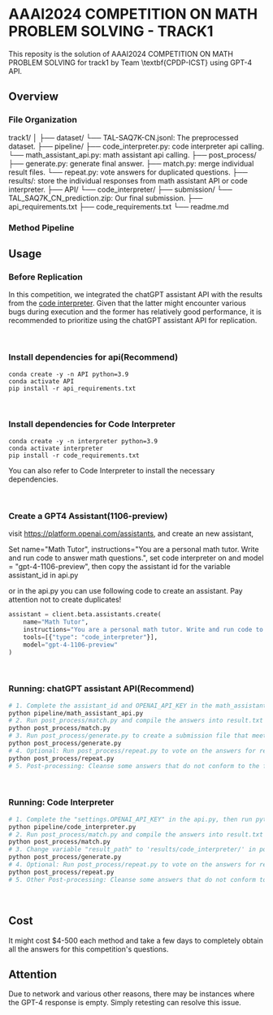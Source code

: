 # AAAI2024 COMPETITION ON MATH PROBLEM SOLVING - TRACK1

This reposity is the solution of AAAI2024 COMPETITION ON MATH PROBLEM SOLVING for track1 by Team \textbf{CPDP-ICST} using GPT-4 API.

## Overview

### File Organization
track1/
│
├── dataset/
    └── TAL-SAQ7K-CN.jsonl: The preprocessed dataset. 
├── pipeline/
    ├── code_interpreter.py: code interpreter api calling.
    └── math_assistant_api.py: math assistant api calling.
├── post_process/
    ├── generate.py: generate final answer.
    ├── match.py: merge individual result files.
    └── repeat.py: vote answers for duplicated questions.
├── results/: store the individual responses from math assistant API or code interpreter.
    ├── API/
    └── code_interpreter/
├── submission/
    └── TAL_SAQ7K_CN_prediction.zip: Our final submission.
├── api_requirements.txt
├── code_requirements.txt
└── readme.md

### Method Pipeline



## Usage

### Before Replication
In this competition, we integrated the chatGPT assistant API with the results from the [code interpreter](https://github.com/shroominic/codeinterpreter-api). Given that the latter might encounter various bugs during execution and the former has relatively good performance, it is recommended to prioritize using the chatGPT assistant API for replication.

<br/>

### Install dependencies for api(Recommend)

```
conda create -y -n API python=3.9
conda activate API
pip install -r api_requirements.txt
```

<br/>

### Install dependencies for Code Interpreter

```
conda create -y -n interpreter python=3.9
conda activate interpreter
pip install -r code_requirements.txt
```
You can also refer to Code Interpreter to install the necessary dependencies.

<br/>

### Create a GPT4 Assistant(1106-preview)

visit https://platform.openai.com/assistants, and create an new assistant, 

Set name="Math Tutor", instructions="You are a personal math tutor. Write and run code to answer math questions.", set code interpreter on and model = "gpt-4-1106-preview", then copy the assistant id for the variable assistant_id in api.py

or in the api.py you can use following code to create an assistant. Pay attention not to create duplicates!

```python
assistant = client.beta.assistants.create(
    name="Math Tutor",
    instructions="You are a personal math tutor. Write and run code to answer math questions.",
    tools=[{"type": "code_interpreter"}],
    model="gpt-4-1106-preview"
)
```

<br/>

### Running: chatGPT assistant API(Recommend)
```bash
# 1. Complete the assistant_id and OPENAI_API_KEY in the math_assistant_api.py, check if the global path is correct, then run python pipeline/math_assistant_api.py to start. It may take a few days to completely obtain all the answers
python pipeline/math_assistant_api.py
# 2. Run post_process/match.py and compile the answers into result.txt
python post_process/match.py
# 3. Run post_process/generate.py to create a submission file that meets the specifications.
python post_process/generate.py
# 4. Optional: Run post_process/repeat.py to vote on the answers for repeated questions and select the most frequent one as the final answer.
python post_process/repeat.py
# 5. Post-processing: Cleanse some answers that do not conform to the float format to ensure they meet the submission standards, for example, converting "2 days" to "2".
```

<br/>

### Running: Code Interpreter
```bash
# 1. Complete the "settings.OPENAI_API_KEY" in the api.py, then run python pipeline/code_interpreter.py to start.
python pipeline/code_interpreter.py
# 2. Run post_process/match.py and compile the answers into result.txt
python post_process/match.py
# 3. Change variable "result_path" to 'results/code_interpreter/' in post_process/generate.py and run it to create a submission file that meets the specifications.
python post_process/generate.py
# 4. Optional: Run post_process/repeat.py to vote on the answers for repeated questions and select the most frequent one as the final answer.
python post_process/repeat.py
# 5. Other Post-processing: Cleanse some answers that do not conform to the float format to ensure they meet the submission standards, for example, converting "2 days" to "2".
```
<br/>

## Cost

It might cost $4-500 each method and take a few days to completely obtain all the answers for this competition's questions.

## Attention

Due to network and various other reasons, there may be instances where the GPT-4 response is empty. Simply retesting can resolve this issue.

